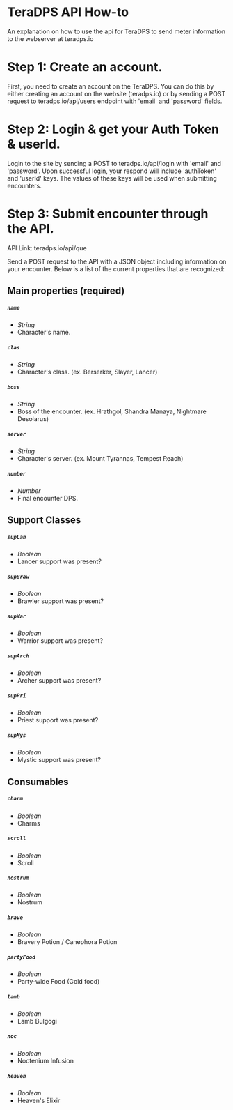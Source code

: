 # TeraDPS API How-to
An explanation on how to use the api for TeraDPS to send meter information to the webserver at teradps.io

# Step 1: Create an account.
First, you need to create an account on the TeraDPS. You can do this by either creating an account on the website (teradps.io) or by sending a POST request to teradps.io/api/users endpoint with 'email' and 'password' fields.

# Step 2: Login & get your Auth Token & userId.
Login to the site by sending a POST to teradps.io/api/login with 'email' and 'password'. Upon successful login, your respond will include 'authToken' and 'userId' keys. The values of these keys will be used when submitting encounters.

# Step 3: Submit encounter through the API.
API Link: teradps.io/api/que

Send a POST request to the API with a JSON object including information on your encounter. Below is a list of the current properties that are recognized:

## Main properties (required)

##### `name`
- _String_
- Character's name.

##### `clas`
- _String_
- Character's class. (ex. Berserker, Slayer, Lancer)

##### `boss`
- _String_
- Boss of the encounter. (ex. Hrathgol, Shandra Manaya, Nightmare Desolarus)

##### `server`
- _String_
- Character's server. (ex. Mount Tyrannas, Tempest Reach)

##### `number`
- _Number_
- Final encounter DPS.

## Support Classes

##### `supLan`
- _Boolean_
- Lancer support was present?

##### `supBraw`
- _Boolean_
- Brawler support was present?

##### `supWar`
- _Boolean_
- Warrior support was present?

##### `supArch`
- _Boolean_
- Archer support was present?

##### `supPri`
- _Boolean_
- Priest support was present?

##### `supMys`
- _Boolean_
- Mystic support was present?

## Consumables

##### `charm`
- _Boolean_
- Charms

##### `scroll`
- _Boolean_
- Scroll

##### `nostrum`
- _Boolean_
- Nostrum

##### `brave`
- _Boolean_
- Bravery Potion / Canephora Potion

##### `partyFood`
- _Boolean_
- Party-wide Food (Gold food)

##### `lamb`
- _Boolean_
- Lamb Bulgogi

##### `noc`
- _Boolean_
- Noctenium Infusion

##### `heaven`
- _Boolean_
- Heaven's Elixir

